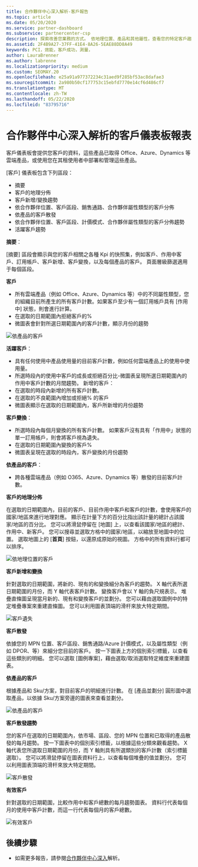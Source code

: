 ```yaml
---
title: 合作夥伴中心深入解析-客戶報告
ms.topic: article
ms.date: 05/20/2020
ms.service: partner-dashboard
ms.subservice: partnercenter-csp
description: 探索改善您業務的方式。 依地理位置、產品和其他屬性，查看您的特定客戶趨勢。
ms.assetid: 2F4B9A27-37FF-41E4-8A26-5EAE88DD8A49
keywords: PCI，效能，客戶成功，測量，
author: LauraBrenner
ms.author: labrenne
ms.localizationpriority: medium
ms.custom: SEOMAY.20
ms.openlocfilehash: e25a91a977372234c31aed9f285bf53ac8dafae3
ms.sourcegitcommit: 2a980b50cf177753c15ebfd7770e14cf6d486cf7
ms.translationtype: MT
ms.contentlocale: zh-TW
ms.lasthandoff: 05/22/2020
ms.locfileid: "83795716"
---
```

# <a name="customers-dashboard-reports-from-partner-center-insights"></a>合作夥伴中心深入解析的客戶儀表板報表

客戶儀表板會提供您客戶的資料，這些產品已取得 Office、Azure、Dynamics 等雲端產品，或使用您在其租使用者中部署和管理這些產品。 
 
[客戶] 儀表板包含下列區段： 

- 摘要  
- 客戶的地理分佈 
- 客戶新增/變換趨勢 
- 依合作夥伴位置、客戶區段、銷售通路、合作夥伴屬性類型的客戶分佈 
- 依產品的客戶散發 
- 依合作夥伴位置、客戶區段、計價模式、合作夥伴屬性類型的客戶分佈趨勢 
- 活躍客戶趨勢 

**摘要**：

[摘要] 區段會顯示與您的客戶相關之各種 Kpi 的快照集，例如客戶、作用中客戶、訂用帳戶、客戶新增、客戶變換，以及每個產品的客戶。 頁面層級篩選適用于每個區段。

**客戶**

- 所有雲端產品（例如 Office、Azure、Dynamics 等）中的不同屬性類型，您的組織目前所產生的所有客戶計數。如果客戶至少有一個訂用帳戶具有 [作用中] 狀態，則會進行計算。  
- 在選取的日期範圍內拒絕客戶的% 
- 微圖表會針對所選日期範圍內的客戶計數，顯示月份的趨勢

![依產品的客戶](images/pci/customerproduct.png)

**活躍客戶**：

- 具有任何使用中產品使用量的目前客戶計數，例如任何雲端產品上的使用中使用量。 
- 所選時段內的使用中客戶的成長或拒絕百分比-微圖表呈現所選日期範圍內的作用中客戶計數的月間趨勢。
新增的客戶：
- 在選取的時段內新增的所有客戶計數。
- 在選取的不良範圍內增加或拒絕% 的客戶 
- 微圖表顯示在選取的日期範圍內，客戶所新增的月份趨勢 

**客戶變換**：
- 所選時段內每個月變換的所有客戶計數。 如果客戶沒有具有「作用中」狀態的單一訂用帳戶，則會將客戶視為遺失。 
- 在選取的日期範圍內變換的客戶% 
- 微圖表呈現在選取的時段內，客戶變換的月份趨勢 
 
**依產品的客戶**：
- 跨各種雲端產品（例如 O365、Azure、Dynamics 等）散發的目前客戶計數。  

**客戶的地理分佈**

在選取的日期範圍內，目前的客戶、目前作用中客戶和客戶的計數，會使用客戶的國家/地區來進行地理對應。 顯示在計量下方的百分比指出該計量的總計占該國家/地區的百分比。 您可以將滑鼠停留在 [地圖] 上，以查看該國家/地區的總計、作用中、新客戶。 您可以搜尋並選取方格中的國家/地區，以縮放至地圖中的位置。 選取地圖上的 [**首頁**] 按鈕，以還原成原始的視圖。 方格中的所有資料行都可以排序。  

![依地理位置的客戶](images/pci/customersgeo.png)

**客戶新增和變換**

針對選取的日期範圍，將新的、現有的和變換細分為客戶的趨勢。 X 軸代表所選日期範圍的月份，而 Y 軸代表客戶計數。 變換客戶會以 Y 軸的負尺規表示。 堆疊直條圖呈現當月新的、現有和變換客戶的並劃分。 您可以藉由選取圖例中的特定堆疊專案來重建直條圖。 您可以利用圖表頂端的滑杆來放大特定期間。 

![客戶遺失](images/pci/customerslost.png)

**客戶散發**

依據您的 MPN 位置、客戶區段、銷售通路/Azure 計價模式，以及屬性類型（例如 DPOR、等）來細分您目前的客戶。 按一下圖表上方的個別索引標籤，以查看這些類別的明細。 您可以選取 [圖例專案]，藉由選取/取消選取特定維度來重建圖表。 

**依產品的客戶**

根據產品和 Sku/方案，對目前客戶的明細進行計數。 在 [產品並劃分] 圓形圖中選取產品，以依據 Sku/方案旁邊的圖表來查看並劃分。

![依產品的客戶](images/pci/customerbyprod.png)

**客戶散發趨勢** 

您的客戶在選取的日期範圍內，依市場、區段、您的 MPN 位置和已取得的產品散發的每月趨勢。 按一下圖表中的個別索引標籤，以根據這些分類來觀看趨勢。 X 軸代表您所選取日期範圍的月份，而 Y 軸則具有所選類別的客戶計數（索引標籤選取）。 您可以將滑鼠停留在圖表資料行上，以查看每個堆疊的值並劃分。 您可以利用圖表頂端的滑杆來放大特定期間。   

![客戶散發](images/pci/customerdistri.png)

**有效客戶**

針對選取的日期範圍，比較作用中和客戶總數的每月趨勢圖表。 資料行代表每個月的使用中客戶計數，而這一行代表每個月的客戶總數。 

![有效客戶](images/pci/activecustomer.png)

## <a name="next-steps"></a>後續步驟

- 如需更多報告，請參閱[合作夥伴中心深入](partner-center-insights.md)解析。
